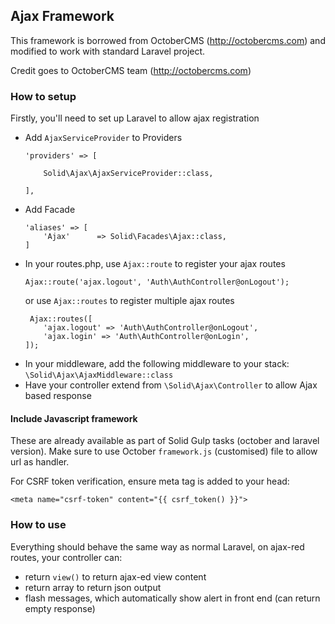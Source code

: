 ## Ajax Framework

This framework is borrowed from OctoberCMS (http://octobercms.com) and modified to work with standard Laravel project. 

Credit goes to OctoberCMS team (http://octobercms.com)

### How to setup

Firstly, you'll need to set up Laravel to allow ajax registration
- Add `AjaxServiceProvider` to Providers
    ```
    'providers' => [

        Solid\Ajax\AjaxServiceProvider::class,

    ],
    ```
- Add Facade
    ```
    'aliases' => [
        'Ajax'      => Solid\Facades\Ajax::class,
    ]
    ```
- In your routes.php, use `Ajax::route` to register your ajax routes
    ```
    Ajax::route('ajax.logout', 'Auth\AuthController@onLogout');
    ```
    or use `Ajax::routes` to register multiple ajax routes
    ```
     Ajax::routes([
        'ajax.logout' => 'Auth\AuthController@onLogout',
        'ajax.login' => 'Auth\AuthController@onLogin',
    ]);
    ```
- In your middleware, add the following middleware to your stack:
    `\Solid\Ajax\AjaxMiddleware::class`
- Have your controller extend from `\Solid\Ajax\Controller` to allow Ajax based response
    
#### Include Javascript framework

These are already available as part of Solid Gulp tasks (october and laravel version).
Make sure to use October `framework.js` (customised) file to allow url as handler.

For CSRF token verification, ensure meta tag is added to your head:

`<meta name="csrf-token" content="{{ csrf_token() }}">`

### How to use

Everything should behave the same way as normal Laravel, on ajax-red routes, your controller can:
- return `view()` to return ajax-ed view content
- return array to return json output
- flash messages, which automatically show alert in front end (can return empty response)
